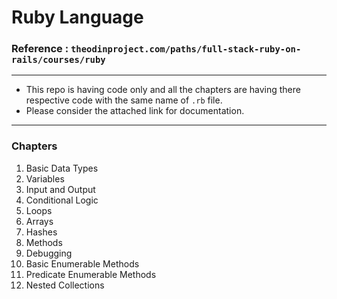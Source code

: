 # Ruby Language

### Reference : `theodinproject.com/paths/full-stack-ruby-on-rails/courses/ruby`

***

- This repo is having code only and all the chapters are having there respective code with the same name of `.rb` file.
- Please consider the attached link for documentation.

***

### Chapters
1. Basic Data Types
2. Variables
3. Input and Output
4. Conditional Logic
5. Loops
6. Arrays
7. Hashes
8. Methods
9. Debugging
10. Basic Enumerable Methods
11. Predicate Enumerable Methods
12. Nested Collections
